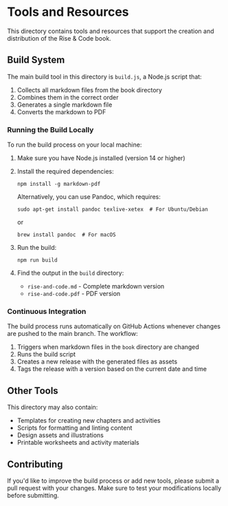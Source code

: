 # Tools and Resources

This directory contains tools and resources that support the creation and distribution of the Rise & Code book.

## Build System

The main build tool in this directory is `build.js`, a Node.js script that:

1. Collects all markdown files from the book directory
2. Combines them in the correct order
3. Generates a single markdown file
4. Converts the markdown to PDF

### Running the Build Locally

To run the build process on your local machine:

1. Make sure you have Node.js installed (version 14 or higher)
2. Install the required dependencies:
   ```
   npm install -g markdown-pdf
   ```
   
   Alternatively, you can use Pandoc, which requires:
   ```
   sudo apt-get install pandoc texlive-xetex  # For Ubuntu/Debian
   ```
   
   or
   
   ```
   brew install pandoc  # For macOS
   ```

3. Run the build:
   ```
   npm run build
   ```

4. Find the output in the `build` directory:
   - `rise-and-code.md` - Complete markdown version
   - `rise-and-code.pdf` - PDF version

### Continuous Integration

The build process runs automatically on GitHub Actions whenever changes are pushed to the main branch. The workflow:

1. Triggers when markdown files in the `book` directory are changed
2. Runs the build script
3. Creates a new release with the generated files as assets
4. Tags the release with a version based on the current date and time

## Other Tools

This directory may also contain:

- Templates for creating new chapters and activities
- Scripts for formatting and linting content
- Design assets and illustrations
- Printable worksheets and activity materials

## Contributing

If you'd like to improve the build process or add new tools, please submit a pull request with your changes. Make sure to test your modifications locally before submitting.
